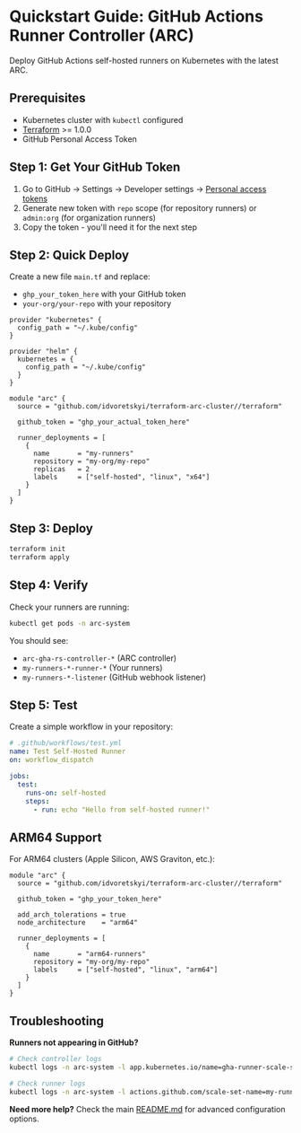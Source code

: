 # Quickstart Guide: GitHub Actions Runner Controller (ARC)

Deploy GitHub Actions self-hosted runners on Kubernetes with the latest ARC.

## Prerequisites

- Kubernetes cluster with `kubectl` configured
- [Terraform](https://learn.hashicorp.com/tutorials/terraform/install-cli) >= 1.0.0
- GitHub Personal Access Token

## Step 1: Get Your GitHub Token

1. Go to GitHub → Settings → Developer settings → [Personal access tokens](https://github.com/settings/tokens)
2. Generate new token with `repo` scope (for repository runners) or `admin:org` (for organization runners)
3. Copy the token - you'll need it for the next step

## Step 2: Quick Deploy

Create a new file `main.tf` and replace:
- `ghp_your_token_here` with your GitHub token
- `your-org/your-repo` with your repository

```hcl
provider "kubernetes" {
  config_path = "~/.kube/config"
}

provider "helm" {
  kubernetes = {
    config_path = "~/.kube/config"
  }
}

module "arc" {
  source = "github.com/idvoretskyi/terraform-arc-cluster//terraform"

  github_token = "ghp_your_actual_token_here"

  runner_deployments = [
    {
      name       = "my-runners"
      repository = "my-org/my-repo"
      replicas   = 2
      labels     = ["self-hosted", "linux", "x64"]
    }
  ]
}
```

## Step 3: Deploy

```bash
terraform init
terraform apply
```

## Step 4: Verify

Check your runners are running:

```bash
kubectl get pods -n arc-system
```

You should see:
- `arc-gha-rs-controller-*` (ARC controller)
- `my-runners-*-runner-*` (Your runners)
- `my-runners-*-listener` (GitHub webhook listener)

## Step 5: Test

Create a simple workflow in your repository:

```yaml
# .github/workflows/test.yml
name: Test Self-Hosted Runner
on: workflow_dispatch

jobs:
  test:
    runs-on: self-hosted
    steps:
      - run: echo "Hello from self-hosted runner!"
```

## ARM64 Support

For ARM64 clusters (Apple Silicon, AWS Graviton, etc.):

```hcl
module "arc" {
  source = "github.com/idvoretskyi/terraform-arc-cluster//terraform"
  
  github_token = "ghp_your_token_here"
  
  add_arch_tolerations = true
  node_architecture    = "arm64"
  
  runner_deployments = [
    {
      name       = "arm64-runners"
      repository = "my-org/my-repo"
      labels     = ["self-hosted", "linux", "arm64"]
    }
  ]
}
```

## Troubleshooting

**Runners not appearing in GitHub?**
```bash
# Check controller logs
kubectl logs -n arc-system -l app.kubernetes.io/name=gha-runner-scale-set-controller

# Check runner logs
kubectl logs -n arc-system -l actions.github.com/scale-set-name=my-runners
```

**Need more help?** Check the main [README.md](../README.md) for advanced configuration options.
